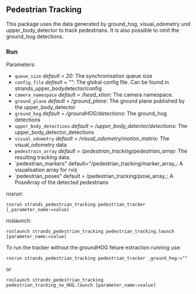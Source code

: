 ## Pedestrian Tracking
This package uses the data generated by ground_hog, visual_odometry und upper_body_detector to track pedestrians. It is also possible to omit the ground_hog detections.

### Run
Parameters:
* `queue_size` _default = 20_: The synchronisation queue size
* `config_file` _default = ""_: The global config file. Can be found in strands_upper_bodydetector/config
* `camera_namespace` _default = /head_xtion_: The camera namespace.
* `ground_plane` _default = /ground_plane_: The ground plane published by the upper_body_detector
* `ground_hog` _default = /groundHOG/detections_: The ground_hog detections
* `upper_body_detections` _default = /upper_body_detector/detections_: The upper_body_detector_detections
* `visual_odometry` _default = /visual_odometry/motion_matrix_: The visual_odometry data
* `pedestrain_array` _default = /pedestrian_tracking/pedestrian_array_: The resulting tracking data.
* `pedestrian_markers" default="/pedestrian_tracking/marker_array_: A visualisation array for rviz
* `pedestrian_poses" default = /pedestrian_tracking/pose_array_: A PoseArray of the detected pedestrians

rosrun:
```
rosrun strands_pedestrian_tracking pedestrian_tracker [_parameter_name:=value]
```

roslaunch:
```
roslaunch strands_pedestrian_tracking pedestrian_tracking.launch [parameter_name:=value]
```

To run the tracker without the groundHOG feture extraction running use:
```
rosrun strands_pedestrian_tracking pedestrian_tracker _ground_hog:=""
```
or

```
roslaunch strands_pedestrian_tracking pedestrian_tracking_no_HOG.launch [parameter_name:=value]
```
